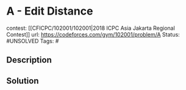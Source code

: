# A - Edit Distance

contest: [[CFICPC/102001/102001|2018 ICPC Asia Jakarta Regional Contest]]
url: https://codeforces.com/gym/102001/problem/A
Status: #UNSOLVED
Tags: #

## Description

## Solution

